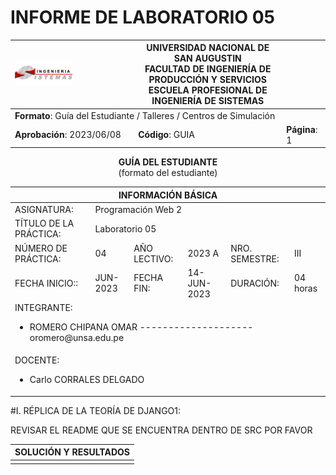 # INFORME DE LABORATORIO 05
<div align="center">
<table>
    <theader>
        <tr>
            <td><img src="https://github.com/rescobedoq/pw2/blob/main/epis.png?raw=true" alt="EPIS" style="width:50%; height:auto"/></td>
            <th>
                <span style="font-weight:bold;">UNIVERSIDAD NACIONAL DE SAN AUGUSTIN</span><br />
                <span style="font-weight:bold;">FACULTAD DE INGENIERÍA DE PRODUCCIÓN Y SERVICIOS</span><br />
                <span style="font-weight:bold;">ESCUELA PROFESIONAL DE INGENIERÍA DE SISTEMAS</span>
            </th>
                  </tr>
    </theader>
    <tbody>
        <tr><td colspan="3"><span style="font-weight:bold;">Formato</span>: Guía del Estudiante / Talleres / Centros de Simulación</td></tr>
        <tr><td><span style="font-weight:bold;">Aprobación</span>:  2023/06/08</td><td><span style="font-weight:bold;">Código</span>: GUIA</td><td><span style="font-weight:bold;">Página</span>: 1</td></tr>
    </tbody>
</table>
</div>

<div align="center">
<span style="font-weight:bold;">GUÍA DEL ESTUDIANTE</span><br />
<span>(formato del estudiante)</span>
</div>


<table>
<theader>
<tr><th colspan="6">INFORMACIÓN BÁSICA</th></tr>
</theader>
<tbody>
<tr><td>ASIGNATURA:</td><td colspan="5">Programación Web 2</td></tr>
<tr><td>TÍTULO DE LA PRÁCTICA:</td><td colspan="5">Laboratorio 05</td></tr>
<tr>
<td>NÚMERO DE PRÁCTICA:</td><td>04</td><td>AÑO LECTIVO:</td><td>2023 A</td><td>NRO. SEMESTRE:</td><td>III</td>
</tr>
<tr>
<td>FECHA INICIO::</td><td>JUN-2023</td><td>FECHA FIN:</td><td>14-JUN-2023</td><td>DURACIÓN:</td><td>04 horas</td>
</tr>
<tr><td colspan="6">INTEGRANTE:
<ul>
<li>ROMERO CHIPANA OMAR -------------------- oromero@unsa.edu.pe</li>
</ul>
</td>
</<tr>
<tr><td colspan="6">DOCENTE:
<ul>
<li>Carlo CORRALES DELGADO</li>
</ul>
</td>
</<tr>
</tdbody>
</table>




<table>
<theader>
<tr><th colspan="6">SOLUCIÓN Y RESULTADOS</th></tr>
</theader>
<tbody>
</tr>
<tr><td colspan="6">
<tr>
#I. RÉPLICA DE LA TEORÍA DE DJANGO1:

REVISAR EL README QUE SE ENCUENTRA DENTRO DE SRC POR FAVOR